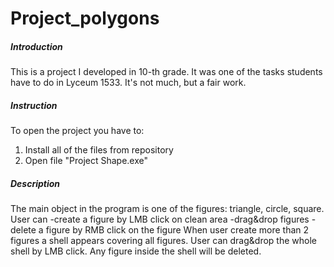 # Project_polygons
##### Introduction
This is a project I developed in 10-th grade. It was one of the tasks students have to do in Lyceum 1533. It's not much, but a fair work.

##### Instruction
To open the project you have to:
 1. Install all of the files from repository
 2. Open file "Project Shape.exe"

##### Description
The main object in the program is one of the figures: triangle, circle, square.
User can
 -create a figure by LMB click on clean area
 -drag&drop figures
 -delete a figure by RMB click on the figure
When user create more than 2 figures a shell appears covering all figures. User can drag&drop the whole shell by LMB click. Any figure inside the shell will be deleted.
